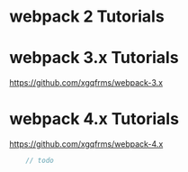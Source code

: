 # webpack 2 Tutorials


# webpack 3.x Tutorials


https://github.com/xgqfrms/webpack-3.x


# webpack 4.x Tutorials


https://github.com/xgqfrms/webpack-4.x



```js
    // todo
    

```













